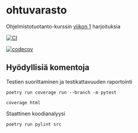 # ohtuvarasto
Ohjelmistotuotanto-kurssin [viikon 1](https://ohjelmistotuotanto-hy.github.io/tehtavat1) harjoituksia

[![CI](https://github.com/ARomppainen/ohtuvarasto/actions/workflows/main.yml/badge.svg)](https://github.com/ARomppainen/ohtuvarasto/actions)

[![codecov](https://codecov.io/github/ARomppainen/ohtuvarasto/graph/badge.svg?token=AA00E4P1UE)](https://codecov.io/github/ARomppainen/ohtuvarasto)

## Hyödyllisiä komentoja

Testien suorittaminen ja testikattavuuden raportointi

`poetry run coverage run --branch -m pytest`

`coverage html`

Staattinen koodianalyysi

`poetry run pylint src`
